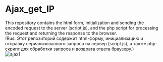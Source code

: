 # Ajax_get_IP
This repository contains the html form, initialization and sending the encoded request to the server (script.js), and the php script for processing the request and returning the response to the browser.
<br>
(Rus: Этот репозиторий содержит html-форму, инициализацию и отправку сериализованного запроса на сервер (script.js), а также php-скрипт для обработки запроса и возврата ответа браузеру.)
<br>
![ajax1](https://user-images.githubusercontent.com/78618492/134152550-57727f55-07cd-48a0-bccc-313745387a88.jpg)
